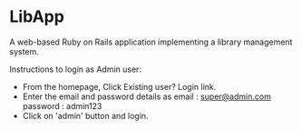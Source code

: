 # LibApp
A web-based Ruby on Rails application implementing a library management system.

Instructions to login as Admin user:

- From the homepage, Click Existing user? Login link.
- Enter the email and password details as
  email : super@admin.com
  password : admin123
- Click on 'admin' button and login.
